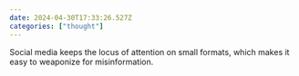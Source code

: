 ```yaml
---
date: 2024-04-30T17:33:26.527Z
categories: ["thought"]
---
```

Social media keeps the locus of attention on small formats, which makes it easy to weaponize for misinformation.
